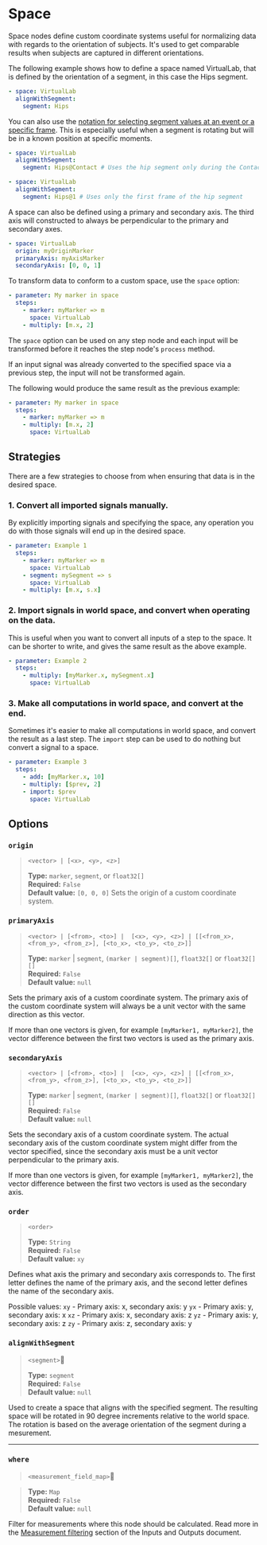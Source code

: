 # Space

Space nodes define custom coordinate systems useful for normalizing data with
regards to the orientation of subjects. It's used to get comparable results
when subjects are captured in different orientations.

The following example shows how to define a space named VirtualLab, that is
defined by the orientation of a segment, in this case the Hips segment. 

```yaml
- space: VirtualLab
  alignWithSegment:
    segment: Hips
```

You can also use the [notation for selecting segment values at an event or a specific frame](../inputs-and-outputs.md#select-value-at-specific-event). This is especially useful when a segment is rotating but will be in a known position at specific moments. 

```yaml
- space: VirtualLab
  alignWithSegment:
    segment: Hips@Contact # Uses the hip segment only during the Contact events 
```

```yaml
- space: VirtualLab
  alignWithSegment:
    segment: Hips@1 # Uses only the first frame of the hip segment 
```

A space can also be defined using a primary and secondary axis. The third
axis will constructed to always be perpendicular to the primary and secondary
axes.

```yaml
- space: VirtualLab
  origin: myOriginMarker
  primaryAxis: myAxisMarker
  secondaryAxis: [0, 0, 1]
```

To transform data to conform to a custom space, use the `space` option:

```yaml
- parameter: My marker in space
  steps:
    - marker: myMarker => m
      space: VirtualLab
    - multiply: [m.x, 2]
```

The `space` option can be used on any step node and each input will be
transformed before it reaches the step node's `process` method.

If an input signal was already converted to the specified space via a previous step,
the input will not be transformed again.

The following would produce the same result as the previous example:

```yaml
- parameter: My marker in space
  steps:
    - marker: myMarker => m
    - multiply: [m.x, 2]
      space: VirtualLab
```

## Strategies
There are a few strategies to choose from when ensuring that data is in the desired space.

### 1. Convert all imported signals manually.
  
By explicitly importing signals and specifying the space, any operation you do
with those signals will end up in the desired space.

```yaml
- parameter: Example 1
  steps:
    - marker: myMarker => m
      space: VirtualLab
    - segment: mySegment => s
      space: VirtualLab
    - multiply: [m.x, s.x]
```

### 2. Import signals in world space, and convert when operating on the data.
  
This is useful when you want to convert all inputs of a step to the space.
It can be shorter to write, and gives the same result as the above example.

```yaml
- parameter: Example 2
  steps:
    - multiply: [myMarker.x, mySegment.x]
      space: VirtualLab
```

### 3. Make all computations in world space, and convert at the end.
  
Sometimes it's easier to make all computations in world space, and convert
the result as a last step. The `import` step can be used to do nothing but
convert a signal to a space.

```yaml
- parameter: Example 3
  steps:
    - add: [myMarker.x, 10]
    - multiply: [$prev, 2]
    - import: $prev
      space: VirtualLab
```

## Options

### `origin`
> `<vector> | [<x>, <y>, <z>]`  
>  
> **Type:** `marker`, `segment`, or `float32[]`  
> **Required:** `False`  
> **Default value:** `[0, 0, 0]`
Sets the origin of a custom coordinate system.


### `primaryAxis`
> `<vector> | [<from>, <to>] |  [<x>, <y>, <z>] | [[<from_x>, <from_y>, <from_z>], [<to_x>, <to_y>, <to_z>]]`  
>  
> **Type:** `marker` | `segment`, `(marker | segment)[]`, `float32[]` or `float32[][]`  
> **Required:** `False`  
> **Default value:** `null`

Sets the primary axis of a custom coordinate system. The primary axis of the
custom coordinate system will always be a unit vector with the same direction
as this vector.

If more than one vectors is given, for example `[myMarker1, myMarker2]`, the
vector difference between the first two vectors is used as the primary axis.

### `secondaryAxis`
> `<vector> | [<from>, <to>] |  [<x>, <y>, <z>] | [[<from_x>, <from_y>, <from_z>], [<to_x>, <to_y>, <to_z>]]`  
>  
> **Type:** `marker` | `segment`, `(marker | segment)[]`, `float32[]` or `float32[][]`  
> **Required:** `False`  
> **Default value:** `null`


Sets the secondary axis of a custom coordinate system. The actual secondary
axis of the custom coordinate system might differ from the vector specified,
since the secondary axis must be a unit vector perpendicular to the primary
axis.

If more than one vectors is given, for example `[myMarker1, myMarker2]`, the
vector difference between the first two vectors is used as the secondary axis.

### `order`
> `<order>`  
>  
> **Type:** `String`  
> **Required:** `False`  
> **Default value:** `xy`

Defines what axis the primary and secondary axis corresponds to. The first
letter defines the name of the primary axis, and the second letter defines
the name of the secondary axis.

Possible values:
`xy` - Primary axis: x, secondary axis: y
`yx` - Primary axis: y, secondary axis: x
`xz` - Primary axis: x, secondary axis: z
`yz` - Primary axis: y, secondary axis: z
`zy` - Primary axis: z, secondary axis: y
		
### `alignWithSegment`
> `<segment>`  
>  
> **Type:** `segment`  
> **Required:** `False`  
> **Default value:** `null`

Used to create a space that aligns with the specified segment. The resulting
space will be rotated in 90 degree increments relative to the world space.
The rotation is based on the average orientation of the segment during a mesurement.

---

### `where`
> `<measurement_field_map>`  

> **Type:** `Map`  
> **Required:** `False`  
> **Default value:** `null`

Filter for measurements where this node should be calculated. Read more in the [Measurement filtering](../inputs-and-outputs.md#measurement-filtering) section of the Inputs and Outputs document.